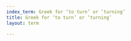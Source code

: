 ```yaml
---
index_term: Greek for ‘to turn’ or ‘turning’
title: Greek for ‘to turn’ or ‘turning’
layout: term

---
```

